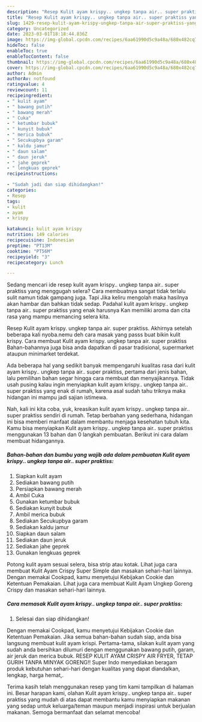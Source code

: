 ```yaml
---
description: "Resep Kulit ayam krispy.. ungkep tanpa air.. super praktiss yang Enak Banget}"
title: "Resep Kulit ayam krispy.. ungkep tanpa air.. super praktiss yang Enak Banget}"
slug: 1429-resep-kulit-ayam-krispy-ungkep-tanpa-air-super-praktiss-yang-enak-banget
category: Uncategorized
date: 2023-03-01T18:18:44.836Z
image: https://img-global.cpcdn.com/recipes/6aa61990d5c9a48a/680x482cq70/kulit-ayam-krispy-ungkep-tanpa-air-super-praktiss-foto-resep-utama.jpg
hideToc: false
enableToc: true
enableTocContent: false
thumbnail: https://img-global.cpcdn.com/recipes/6aa61990d5c9a48a/680x482cq70/kulit-ayam-krispy-ungkep-tanpa-air-super-praktiss-foto-resep-utama.jpg
cover: https://img-global.cpcdn.com/recipes/6aa61990d5c9a48a/680x482cq70/kulit-ayam-krispy-ungkep-tanpa-air-super-praktiss-foto-resep-utama.jpg
author: Admin
authorAv: notfound
ratingvalue: 4
reviewcount: 11
recipeingredient:
- " kulit ayam"
- " bawang putih"
- " bawang merah"
- " Cuka"
- " ketumbar bubuk"
- " kunyit bubuk"
- " merica bubuk"
- " Secukupbya garam"
- " kaldu jamur"
- " daun salam"
- " daun jeruk"
- " jahe geprek"
- " lengkuas geprek"
recipeinstructions:

- "Sudah jadi dan siap dihidangkan!"
categories:
- Resep
tags:
- kulit
- ayam
- krispy

katakunci: kulit ayam krispy 
nutrition: 149 calories
recipecuisine: Indonesian
preptime: "PT13M"
cooktime: "PT56M"
recipeyield: "3"
recipecategory: Lunch

---
```



Sedang mencari ide resep kulit ayam krispy.. ungkep tanpa air.. super praktiss yang menggugah selera? Cara membuatnya sangat tidak terlalu sulit namun tidak gampang juga. Tapi Jika keliru mengolah maka hasilnya akan hambar dan bahkan tidak sedap. Padahal kulit ayam krispy.. ungkep tanpa air.. super praktiss yang enak harusnya Kan memiliki aroma dan cita rasa yang mampu memancing selera kita.


Resep Kulit ayam krispy. ungkep tanpa air. super praktiss. Akhirnya setelah beberapa kali nyoba.nemu deh cara masak yang passs buat bikin kulit krispy. Cara membuat Kulit ayam krispy. ungkep tanpa air. super praktiss Bahan-bahannya juga bisa anda dapatkan di pasar tradisional, supermarket ataupun minimarket terdekat.

Ada beberapa hal yang sedikit banyak mempengaruhi kualitas rasa dari kulit ayam krispy.. ungkep tanpa air.. super praktiss, pertama dari jenis bahan, lalu pemilihan bahan segar hingga cara membuat dan menyajikannya. Tidak usah pusing kalau ingin menyiapkan kulit ayam krispy.. ungkep tanpa air.. super praktiss yang enak di rumah, karena asal sudah tahu triknya maka hidangan ini mampu jadi sajian istimewa.


Nah, kali ini kita coba, yuk, kreasikan kulit ayam krispy.. ungkep tanpa air.. super praktiss sendiri di rumah. Tetap berbahan yang sederhana, hidangan ini bisa memberi manfaat dalam membantu menjaga kesehatan tubuh kita. Kamu bisa menyiapkan Kulit ayam krispy.. ungkep tanpa air.. super praktiss menggunakan 13 bahan dan 0 langkah pembuatan. Berikut ini cara dalam membuat hidangannya.

<!--inarticleads1-->

##### Bahan-bahan dan bumbu yang wajib ada dalam pembuatan Kulit ayam krispy.. ungkep tanpa air.. super praktiss:

1. Siapkan  kulit ayam
1. Sediakan  bawang putih
1. Persiapkan  bawang merah
1. Ambil  Cuka
1. Gunakan  ketumbar bubuk
1. Sediakan  kunyit bubuk
1. Ambil  merica bubuk
1. Sediakan  Secukupbya garam
1. Sediakan  kaldu jamur
1. Siapkan  daun salam
1. Sediakan  daun jeruk
1. Sediakan  jahe geprek
1. Gunakan  lengkuas geprek


Potong kulit ayam sesuai selera, bisa strip atau kotak. Lihat juga cara membuat Kulit Ayam Crispy Super Simple dan masakan sehari-hari lainnya. Dengan memakai Cookpad, kamu menyetujui Kebijakan Cookie dan Ketentuan Pemakaian. Lihat juga cara membuat Kulit Ayam Ungkep Goreng Crispy dan masakan sehari-hari lainnya. 

<!--inarticleads2-->

##### Cara memasak Kulit ayam krispy.. ungkep tanpa air.. super praktiss:


1. Selesai dan siap dihidangkan!

Dengan memakai Cookpad, kamu menyetujui Kebijakan Cookie dan Ketentuan Pemakaian. Jika semua bahan-bahan sudah siap, anda bisa langsung membuat kulit ayam krispi. Pertama-tama, silakan kulit ayam yang sudah anda bersihkan dilumuri dengan menggunakan bawang putih, garam, air jeruk dan merica bubuk. RESEP KULIT AYAM CRISPY AIR FRYER, TETAP GURIH TANPA MINYAK GORENG!! Super Indo menyediakan beragam produk kebutuhan sehari-hari dengan kualitas yang dapat diandalkan, lengkap, harga hemat,. 

Terima kasih telah menggunakan resep yang tim kami tampilkan di halaman ini. Besar harapan kami, olahan Kulit ayam krispy.. ungkep tanpa air.. super praktiss yang mudah di atas dapat membantu kamu menyiapkan makanan yang sedap untuk keluarga/teman maupun menjadi inspirasi untuk berjualan makanan. Semoga bermanfaat dan selamat mencoba!
